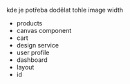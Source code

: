 kde je potřeba dodělat tohle image width

- products
- canvas component
- cart
- design service
- user profile
- dashboard
- layout
- id